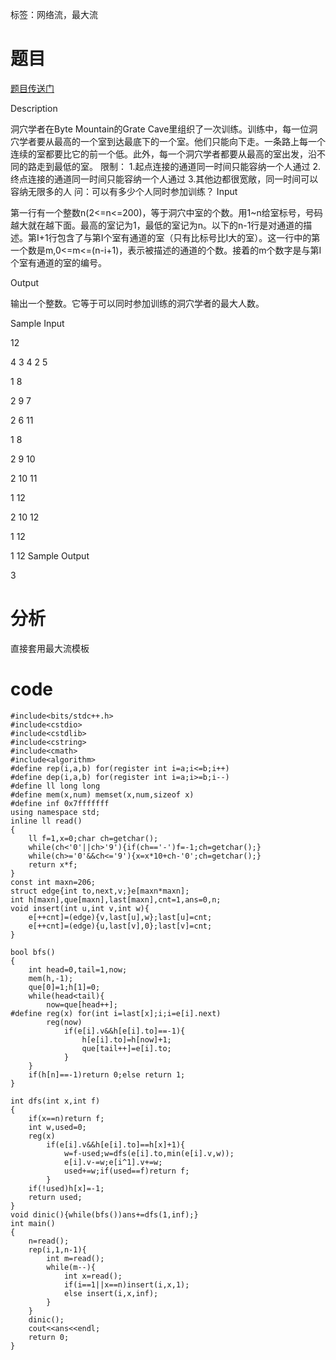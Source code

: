 ﻿---
tags: 
 - 网络流-最大流
grammar_cjkRuby: true
catalog: true
layout:  post
header-img: "img/header/P23.jpg"
preview-img: "/img/preview/P63.jpg"
---
标签：网络流，最大流

# 题目

[题目传送门](http://www.lydsy.com/JudgeOnline/problem.php?id=2929)

Description

洞穴学者在Byte Mountain的Grate Cave里组织了一次训练。训练中，每一位洞穴学者要从最高的一个室到达最底下的一个室。他们只能向下走。一条路上每一个连续的室都要比它的前一个低。此外，每一个洞穴学者都要从最高的室出发，沿不同的路走到最低的室。
限制：
1.起点连接的通道同一时间只能容纳一个人通过
2.终点连接的通道同一时间只能容纳一个人通过
3.其他边都很宽敞，同一时间可以容纳无限多的人
问：可以有多少个人同时参加训练？
Input

 
第一行有一个整数n(2<=n<=200)，等于洞穴中室的个数。用1~n给室标号，号码越大就在越下面。最高的室记为1，最低的室记为n。以下的n-1行是对通道的描述。第I+1行包含了与第I个室有通道的室（只有比标号比I大的室）。这一行中的第一个数是m,0<=m<=(n-i+1)，表示被描述的通道的个数。接着的m个数字是与第I个室有通道的室的编号。
 
Output

 
输出一个整数。它等于可以同时参加训练的洞穴学者的最大人数。
 
Sample Input

12

4 3 4 2 5

1 8

2 9 7

2 6 11

1 8

2 9 10

2 10 11

1 12

2 10 12

1 12

1 12
Sample Output

3

# 分析

直接套用最大流模板

# code

```
#include<bits/stdc++.h>
#include<cstdio>
#include<cstdlib>
#include<cstring>
#include<cmath>
#include<algorithm>
#define rep(i,a,b) for(register int i=a;i<=b;i++)
#define dep(i,a,b) for(register int i=a;i>=b;i--)
#define ll long long
#define mem(x,num) memset(x,num,sizeof x)
#define inf 0x7fffffff
using namespace std;
inline ll read()
{
	ll f=1,x=0;char ch=getchar();
	while(ch<'0'||ch>'9'){if(ch=='-')f=-1;ch=getchar();}
	while(ch>='0'&&ch<='9'){x=x*10+ch-'0';ch=getchar();}
	return x*f;
}
const int maxn=206;
struct edge{int to,next,v;}e[maxn*maxn];
int h[maxn],que[maxn],last[maxn],cnt=1,ans=0,n;
void insert(int u,int v,int w){
	e[++cnt]=(edge){v,last[u],w};last[u]=cnt;
	e[++cnt]=(edge){u,last[v],0};last[v]=cnt;
}

bool bfs()
{
	int head=0,tail=1,now;
	mem(h,-1);
	que[0]=1;h[1]=0;
	while(head<tail){
		now=que[head++];
#define reg(x) for(int i=last[x];i;i=e[i].next)
		reg(now)
			if(e[i].v&&h[e[i].to]==-1){
				h[e[i].to]=h[now]+1;
				que[tail++]=e[i].to;
			}
	}
	if(h[n]==-1)return 0;else return 1;
}

int dfs(int x,int f)
{
	if(x==n)return f;
	int w,used=0;
	reg(x)
	    if(e[i].v&&h[e[i].to]==h[x]+1){
	    	w=f-used;w=dfs(e[i].to,min(e[i].v,w));
	    	e[i].v-=w;e[i^1].v+=w;
	    	used+=w;if(used==f)return f;
	    }
	if(!used)h[x]=-1;
	return used;
}
void dinic(){while(bfs())ans+=dfs(1,inf);}
int main()
{
	n=read();
	rep(i,1,n-1){
		int m=read();
		while(m--){
			int x=read();
			if(i==1||x==n)insert(i,x,1);
			else insert(i,x,inf);
		}
	}
	dinic();
	cout<<ans<<endl;
	return 0;
}
```
